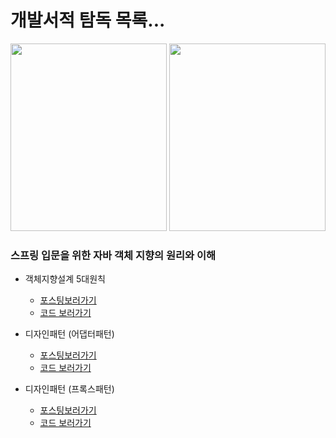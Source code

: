 # 개발서적 탐독 목록...

<img src="https://user-images.githubusercontent.com/90431864/203509763-28dd6d57-0f71-424d-bf88-fbdb2a0006ba.png"  width="250" height="300">
<img src="https://user-images.githubusercontent.com/90431864/208252990-37a00253-4df9-4699-ac11-2b45671770e7.png"  width="250" height="300">

### 스프링 입문을 위한 자바 객체 지향의 원리와 이해

- 객체지향설계 5대원칙

  - [포스팅보러가기](https://tojaeung.com/post/105)
  - [코드 보러가기 ](/src/스프링입문/ch5)

- 디자인패턴 (어댑터패턴)

  - [포스팅보러가기](https://tojaeung.com/post/111)
  - [코드 보러가기 ](/src/스프링입문/ch6/ex1/)

- 디자인패턴 (프록스패턴)
  - [포스팅보러가기](https://tojaeung.com/post/114)
  - [코드 보러가기 ](/src/스프링입문/ch6/ex2/)
